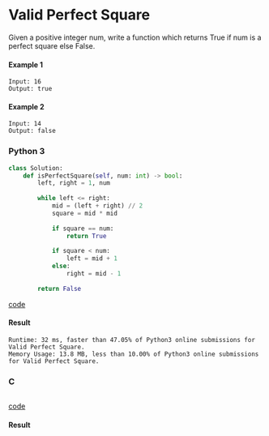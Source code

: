 # Valid Perfect Square
Given a positive integer num, write a function which returns True if num is a perfect square else False.

#### Example 1
```
Input: 16
Output: true
```

#### Example 2
```
Input: 14
Output: false
```

### Python 3
```python
class Solution:
    def isPerfectSquare(self, num: int) -> bool:
        left, right = 1, num
        
        while left <= right:
            mid = (left + right) // 2
            square = mid * mid
            
            if square == num:
                return True
            
            if square < num:
                left = mid + 1
            else:
                right = mid - 1
        
        return False
```
[code](Python%203/367.py)

#### Result
```
Runtime: 32 ms, faster than 47.05% of Python3 online submissions for Valid Perfect Square.
Memory Usage: 13.8 MB, less than 10.00% of Python3 online submissions for Valid Perfect Square.
```

### C
```C

```
[code](C/367.c)

#### Result
```

```
